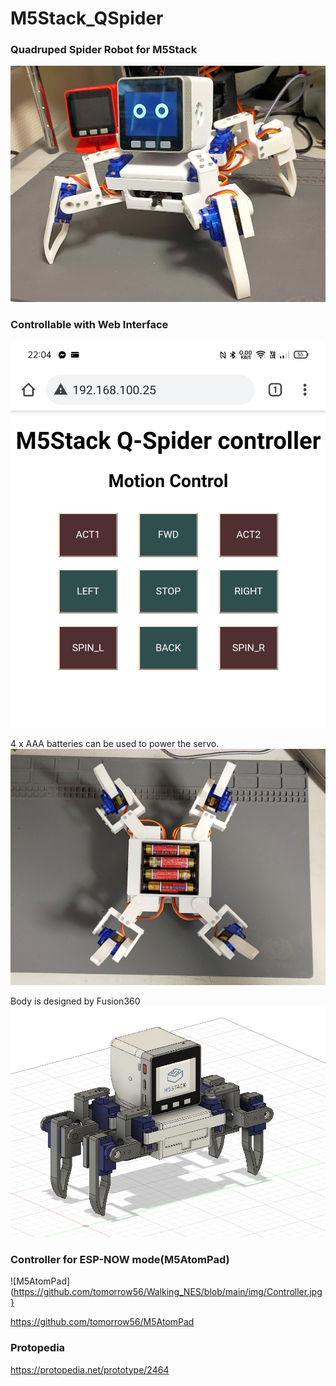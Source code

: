 # M5Stack_QSpider

### Quadruped Spider Robot for M5Stack
![Body](img/body2.jpg)

### Controllable with Web Interface
![Controller](img/WebController.jpg)

4 x AAA batteries can be used to power the servo.
![Controller](img/Battery.jpg)

Body is designed by Fusion360
![Design](img/Fusion360.PNG)
 
### Controller for ESP-NOW mode(M5AtomPad)
![M5AtomPad](https://github.com/tomorrow56/Walking_NES/blob/main/img/Controller.jpg}

https://github.com/tomorrow56/M5AtomPad

### Protopedia
https://protopedia.net/prototype/2464
